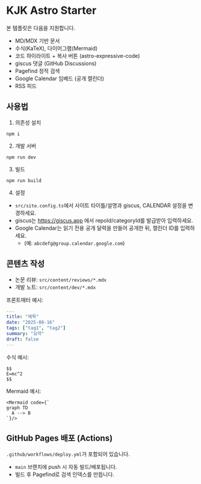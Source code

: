 # KJK Astro Starter

본 템플릿은 다음을 지원합니다.

- MD/MDX 기반 문서
- 수식(KaTeX), 다이어그램(Mermaid)
- 코드 하이라이트 + 복사 버튼 (astro-expressive-code)
- giscus 댓글 (GitHub Discussions)
- Pagefind 정적 검색
- Google Calendar 임베드 (공개 캘린더)
- RSS 피드

## 사용법

1) 의존성 설치
```
npm i
```

2) 개발 서버
```
npm run dev
```

3) 빌드
```
npm run build
```

4) 설정
- `src/site.config.ts`에서 사이트 타이틀/설명과 giscus, CALENDAR 설정을 변경하세요.
- giscus는 https://giscus.app 에서 repoId/categoryId를 발급받아 입력하세요.
- Google Calendar는 읽기 전용 공개 달력을 만들어 공개한 뒤, 캘린더 ID를 입력하세요.
  - (예: `abcdefg@group.calendar.google.com`)

## 콘텐츠 작성
- 논문 리뷰: `src/content/reviews/*.mdx`
- 개발 노트: `src/content/dev/*.mdx`

프론트매터 예시:
```yaml
---
title: "제목"
date: "2025-08-16"
tags: ["tag1", "tag2"]
summary: "요약"
draft: false
---
```

수식 예시:
```
$$
E=mc^2
$$
```

Mermaid 예시:
```mdx
<Mermaid code={`
graph TD
  A --> B
`}/>
```

## GitHub Pages 배포 (Actions)
`.github/workflows/deploy.yml`가 포함되어 있습니다.
- `main` 브랜치에 push 시 자동 빌드/배포됩니다.
- 빌드 후 Pagefind로 검색 인덱스를 만듭니다.
